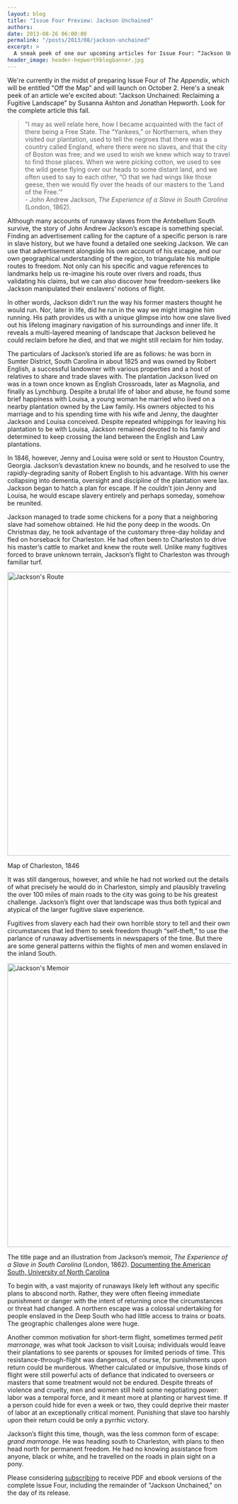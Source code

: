 ```yaml
---
layout: blog
title: "Issue Four Preview: Jackson Unchained"
authors:
date: 2013-08-26 06:00:00
permalink: "/posts/2013/08/jackson-unchained"
excerpt: >
  A sneak peek of one our upcoming articles for Issue Four: “Jackson Unchained: Reclaiming a Fugutive Landscape” by Susanna Ashton and Jonathan Hepworth.
header_image: header-hepworthblogbanner.jpg
---
```

<p class="alternate-voice">We're currently in the midst of preparing Issue Four of <em>The Appendix</em>, which will be entitled "Off the Map" and will launch on October 2. Here's a sneak peek of an article we'e excited about: "Jackson Unchained: Reclaiming a Fugitive Landscape" by Susanna Ashton and Jonathan Hepworth. Look for the complete article this fall.</p>

>"I may as well relate here, how I became acquainted with the fact of there being a Free State. The “Yankees,” or Northerners, when they visited our plantation, used to tell the negroes that there was a country called England, where there were no slaves, and that the city of Boston was free; and we used to wish we knew which way to travel to find those places. When we were picking cotton, we used to see the wild geese flying over our heads to some distant land, and we often used to say to each other, “O that we had wings like those geese, then we would fly over the heads of our masters to the ‘Land of the Free.’” <br> - John Andrew Jackson, *The Experience of a Slave in South Carolina* (London, 1862).

Although many accounts of runaway slaves from the Antebellum South survive, the story of John Andrew Jackson’s escape is something special. Finding an advertisement calling for the capture of a specific person is rare in slave history, but we have found a detailed one seeking Jackson. We can use that advertisement alongside his own account of his escape, and our own geographical understanding of the region, to triangulate his multiple routes to freedom. Not only can his specific and vague references to landmarks help us re-imagine his route over rivers and roads, thus validating his claims, but we can also discover how freedom-seekers like Jackson manipulated their enslavers’ notions of flight.

In other words, Jackson didn’t run the way his former masters thought he would run. Nor, later in life, did he run in the way we might imagine him running. His path provides us with a unique glimpse into how one slave lived out his lifelong imaginary navigation of his surroundings and inner life. It reveals a multi-layered meaning of landscape that Jackson believed he could reclaim before he died, and that we might still reclaim for him today.

The particulars of Jackson’s storied life are as follows: he was born in Sumter District, South Carolina in about 1825 and was owned by Robert English, a successful landowner with various properties and a host of relatives to share and trade slaves with. The plantation Jackson lived on was in a town once known as English Crossroads, later as Magnolia, and finally as Lynchburg. Despite a brutal life of labor and abuse, he found some brief happiness with Louisa, a young woman he married who lived on a nearby plantation owned by the Law family. His owners objected to his marriage and to his spending time with his wife and Jenny, the daughter Jackson and Louisa conceived. Despite repeated whippings for leaving his plantation to be with Louisa, Jackson remained devoted to his family and determined to keep crossing the land between the English and Law plantations.

In 1846, however, Jenny and Louisa were sold or sent to Houston Country, Georgia. Jackson’s devastation knew no bounds, and he resolved to use the rapidly-degrading sanity of Robert English to his advantage. With his owner collapsing into dementia, oversight and discipline of the plantation were lax. Jackson began to hatch a plan for escape. If he couldn’t join Jenny and Louisa, he would escape slavery entirely and perhaps someday, somehow be reunited.

Jackson managed to trade some chickens for a pony that a neighboring slave had somehow obtained. He hid the pony deep in the woods. On Christmas day, he took advantage of the customary three-day holiday and fled on horseback for Charleston. He had often been to Charleston to drive his master’s cattle to market and knew the route well. Unlike many fugitives forced to brave unknown terrain, Jackson’s flight to Charleston was through familiar turf.

<div class="inline-image alternate-voice">
<a rel="lightbox" href="http://s3.amazonaws.com/appendixjournal-images/images/attachments/000/000/569/large/hepworth6.jpg">
<img src="http://s3.amazonaws.com/appendixjournal-images/images/attachments/000/000/569/medium/hepworth6.jpg" width="640" alt="Jackson's Route" />
</a>
<p class="caption">
<span class="credit">Map of Charleston, 1846</span>
</p>
</div>

It was still dangerous, however, and while he had not worked out the details of what precisely he would do in Charleston, simply and plausibly traveling the over 100 miles of main roads to the city was going to be his greatest challenge. Jackson’s flight over that landscape was thus both typical and atypical of the larger fugitive slave experience.

Fugitives from slavery each had their own horrible story to tell and their own circumstances that led them to seek freedom though “self-theft,” to use the parlance of runaway advertisements in newspapers of the time. But there are some general patterns within the flights of men and women enslaved in the inland South.

<div class="inline-image">
<a rel="lightbox" href="http://s3.amazonaws.com/appendixjournal-images/images/attachments/000/000/572/large/hepworth8.jpg">
<img src="http://s3.amazonaws.com/appendixjournal-images/images/attachments/000/000/572/medium/hepworth8.jpg" width="640" alt="Jackson's Memoir" />
</a>
<p class="caption">
The title page and an illustration from Jackson’s memoir, <em>The Experience of a Slave in South Carolina</em> (London, 1862).
<span class="credit"><a href="http://docsouth.unc.edu/fpn/jackson/jackson.html" target="_blank">Documenting the American South, University of North Carolina</a></span>
</p>
</div>

To begin with, a vast majority of runaways likely left without any specific plans to abscond north. Rather, they were often fleeing immediate punishment or danger with the intent of returning once the circumstances or threat had changed. A northern escape was a colossal undertaking for people enslaved in the Deep South who had little access to trains or boats. The geographic challenges alone were huge.

Another common motivation for short-term flight, sometimes termed *petit marronage*, was what took Jackson to visit Louisa; individuals would leave their plantations to see parents or spouses for limited periods of time. This resistance-through-flight was dangerous, of course, for punishments upon return could be murderous. Whether calculated or impulsive, those kinds of flight were still powerful acts of defiance that indicated to overseers or masters that some treatment would not be endured. Despite threats of violence and cruelty, men and women still held some negotiating power: labor was a temporal force, and it meant more at planting or harvest time. If a person could hide for even a week or two, they could deprive their master of labor at an exceptionally critical moment. Punishing that slave too harshly upon their return could be only a pyrrhic victory.

Jackson’s flight this time, though, was the less common form of escape: *grand marronage*. He was heading south to Charleston, with plans to then head north for permanent freedom. He had no knowing assistance from anyone, black or white, and he travelled on the roads in plain sight on a pony.

<p class="alternate-voice">Please considering <a href="https://theappendix.net/subscribe">subscribing</a> to receive PDF and ebook versions of the complete Issue Four, including the remainder of "Jackson Unchained," on the day of its release.</p>